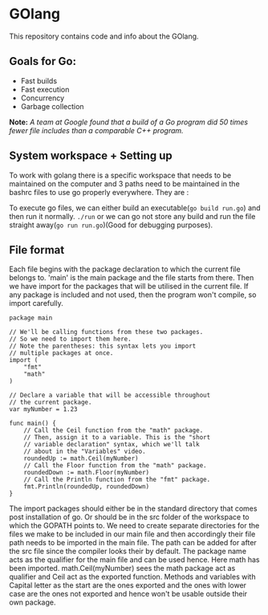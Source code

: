 # GOlang

This repository contains code and info about the GOlang.

## Goals for Go:

* Fast builds
* Fast execution
* Concurrency
* Garbage collection

__Note:__ _A team at Google found that a build of a Go program did 50 times fewer file includes than a comparable C++ program._

## System workspace + Setting up

To work with golang there is a specific workspace that needs to be maintained on the computer and 3 paths need to be maintained in the bashrc files to use go properly everywhere. They are : 

	


To execute go files, we can either build an executable(`go build run.go`) and then run it normally. `./run` or we can go not store any build and run the file straight away(`go run run.go`)(Good for debugging purposes).

## File format

Each file begins with the package declaration to which the current file belongs to. 'main' is the main package and the file starts from there. Then we have import for the packages that will be utilised in the current file. If any package is included and not used, then the program won't compile, so import carefully. 

```golang
package main

// We'll be calling functions from these two packages.
// So we need to import them here.
// Note the parentheses: this syntax lets you import
// multiple packages at once.
import (
    "fmt"
    "math"
)

// Declare a variable that will be accessible throughout
// the current package.
var myNumber = 1.23

func main() {
    // Call the Ceil function from the "math" package.
    // Then, assign it to a variable. This is the "short
    // variable declaration" syntax, which we'll talk
    // about in the "Variables" video.
    roundedUp := math.Ceil(myNumber)
    // Call the Floor function from the "math" package.
    roundedDown := math.Floor(myNumber)
    // Call the Println function from the "fmt" package.
    fmt.Println(roundedUp, roundedDown)
} 
```

The import packages should either be in the standard directory that comes post installation of go. Or should be in the src folder of the workspace to which the GOPATH points to. We need to create separate directories for the files we make to be included in our main file and then accordingly their file path needs to be imported in the main file. The path can be added for after the src file since the compiler looks their by default. The package name acts as the qualifier for the main file and can be used hence. Here math has been imported. math.Ceil(myNumber) sees the math package act as qualifier and Ceil act as the exported function. Methods and variables with Capital letter as the start are the ones exported and the ones with lower case are the ones not exported and hence won't be usable outside their own package. 
